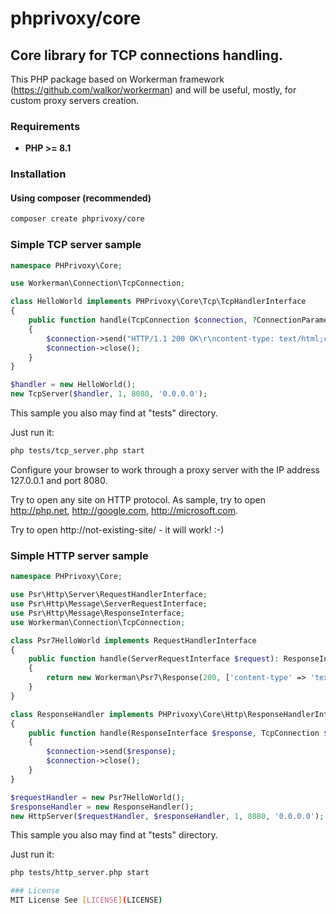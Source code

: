 # phprivoxy/core
## Core library for TCP connections handling.

This PHP package based on Workerman framework (https://github.com/walkor/workerman) and will be useful, mostly, for custom proxy servers creation.

### Requirements 
- **PHP >= 8.1**

### Installation
#### Using composer (recommended)
```bash
composer create phprivoxy/core
```

### Simple TCP server sample

```php
namespace PHPrivoxy\Core;

use Workerman\Connection\TcpConnection;

class HelloWorld implements PHPrivoxy\Core\Tcp\TcpHandlerInterface
{
    public function handle(TcpConnection $connection, ?ConnectionParameters $connectionParameters = null): void
    {
        $connection->send("HTTP/1.1 200 OK\r\ncontent-type: text/html;charset=UTF8\r\n\r\n" . 'Hello, world!');
        $connection->close();
    }
}

$handler = new HelloWorld();
new TcpServer($handler, 1, 8080, '0.0.0.0');
```

This sample you also may find at "tests" directory.

Just run it:
```bash
php tests/tcp_server.php start
```

Configure your browser to work through a proxy server with the IP address 127.0.0.1 and port 8080.

Try to open any site on HTTP protocol. As sample, try to open http://php.net, http://google.com, http://microsoft.com.

Try to open http://not-existing-site/ - it will work! :-)

### Simple HTTP server sample

```php
namespace PHPrivoxy\Core;

use Psr\Http\Server\RequestHandlerInterface;
use Psr\Http\Message\ServerRequestInterface;
use Psr\Http\Message\ResponseInterface;
use Workerman\Connection\TcpConnection;

class Psr7HelloWorld implements RequestHandlerInterface
{
    public function handle(ServerRequestInterface $request): ResponseInterface
    {
        return new Workerman\Psr7\Response(200, ['content-type' => 'text/html'], 'Hello, world!');
    }
}

class ResponseHandler implements PHPrivoxy\Core\Http\ResponseHandlerInterface
{
    public function handle(ResponseInterface $response, TcpConnection $connection): void
    {
        $connection->send($response);
        $connection->close();
    }
}

$requestHandler = new Psr7HelloWorld();
$responseHandler = new ResponseHandler();
new HttpServer($requestHandler, $responseHandler, 1, 8080, '0.0.0.0');
```

This sample you also may find at "tests" directory.

Just run it:
```bash
php tests/http_server.php start

### License
MIT License See [LICENSE](LICENSE)
